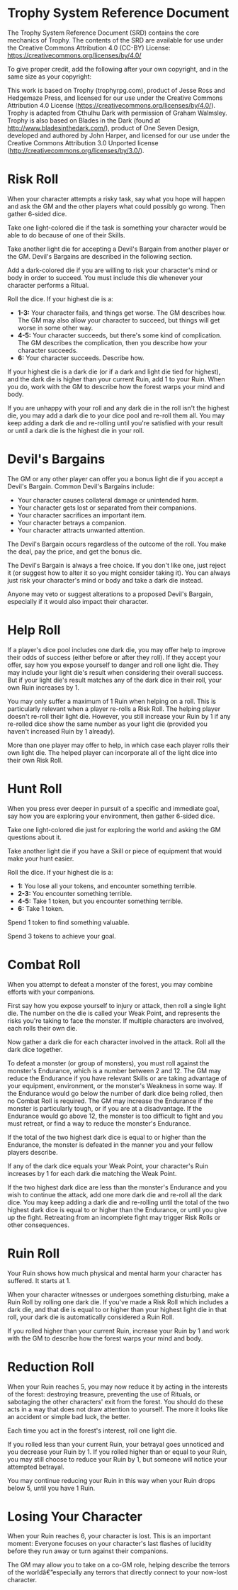# Trophy System Reference Document

The Trophy System Reference Document (SRD) contains the core mechanics of Trophy. The contents of the SRD are available for use under the Creative Commons Attribution 4.0 (CC-BY) License: https://creativecommons.org/licenses/by/4.0/

To give proper credit, add the following after your own copyright, and in the same size as your copyright:

This work is based on Trophy (trophyrpg.com), product of Jesse Ross and Hedgemaze Press, and licensed for our use under the Creative Commons Attribution 4.0 License (https://creativecommons.org/licenses/by/4.0/). Trophy is adapted from Cthulhu Dark with permission of Graham Walmsley. Trophy is also based on Blades in the Dark (found at http://www.bladesinthedark.com/), product of One Seven Design, developed and authored by John Harper, and licensed for our use under the Creative Commons Attribution 3.0 Unported license (http://creativecommons.org/licenses/by/3.0/).

# Risk Roll

When your character attempts a risky task, say what you hope will happen and ask the GM and the other players what could possibly go wrong. Then gather 6-sided dice.

Take one light-colored die if the task is something your character would be able to do because of one of their Skills.

Take another light die for accepting a Devil's Bargain from another player or the GM. Devil's Bargains are described in the following section.

Add a dark-colored die if you are willing to risk your character's mind or body in order to succeed. You must include this die whenever your character performs a Ritual.

Roll the dice. If your highest die is a:

- **1-3:** Your character fails, and things get worse. The GM describes how. The GM may also allow your character to succeed, but things will get worse in some other way.
- **4-5:** Your character succeeds, but there's some kind of complication. The GM describes the complication, then you describe how your character succeeds.
- **6:** Your character succeeds. Describe how.

If your highest die is a dark die (or if a dark and light die tied for highest), and the dark die is higher than your current Ruin, add 1 to your Ruin. When you do, work with the GM to describe how the forest warps your mind and body.

If you are unhappy with your roll and any dark die in the roll isn't the highest die, you may add a dark die to your dice pool and re-roll them all. You may keep adding a dark die and re-rolling until you're satisfied with your result or until a dark die is the highest die in your roll.

# Devil's Bargains

The GM or any other player can offer you a bonus light die if you accept a Devil's Bargain. Common Devil's Bargains include:

- Your character causes collateral damage or unintended harm.
- Your character gets lost or separated from their companions.
- Your character sacrifices an important item.
- Your character betrays a companion.
- Your character attracts unwanted attention.

The Devil's Bargain occurs regardless of the outcome of the roll. You make the deal, pay the price, and get the bonus die.

The Devil's Bargain is always a free choice. If you don't like one, just reject it (or suggest how to alter it so you might consider taking it). You can always just risk your character's mind or body and take a dark die instead.

Anyone may veto or suggest alterations to a proposed Devil's Bargain, especially if it would also impact their character.

# Help Roll

If a player's dice pool includes one dark die, you may offer help to improve their odds of success (either before or after they roll). If they accept your offer, say how you expose yourself to danger and roll one light die. They may include your light die's result when considering their overall success. But if your light die's result matches any of the dark dice in their roll, your own Ruin increases by 1.

You may only suffer a maximum of 1 Ruin when helping on a roll. This is particularly relevant when a player re-rolls a Risk Roll. The helping player doesn't re-roll their light die. However, you still increase your Ruin by 1 if any re-rolled dice show the same number as your light die (provided you haven't increased Ruin by 1 already).

More than one player may offer to help, in which case each player rolls their own light die. The helped player can incorporate all of the light dice into their own Risk Roll.

# Hunt Roll

When you press ever deeper in pursuit of a specific and immediate goal, say how you are exploring your environment, then gather 6-sided dice.

Take one light-colored die just for exploring the world and asking the GM questions about it.

Take another light die if you have a Skill or piece of equipment that would make your hunt easier.

Roll the dice. If your highest die is a:

- **1:** You lose all your tokens, and encounter something terrible.
- **2-3:** You encounter something terrible.
- **4-5:** Take 1 token, but you encounter something terrible.
- **6:** Take 1 token.

Spend 1 token to find something valuable.

Spend 3 tokens to achieve your goal.

# Combat Roll

When you attempt to defeat a monster of the forest, you may combine efforts with your companions.

First say how you expose yourself to injury or attack, then roll a single light die. The number on the die is called your Weak Point, and represents the risks you're taking to face the monster. If multiple characters are involved, each rolls their own die.

Now gather a dark die for each character involved in the attack. Roll all the dark dice together.

To defeat a monster (or group of monsters), you must roll against the monster's Endurance, which is a number between 2 and 12. The GM may reduce the Endurance if you have relevant Skills or are taking advantage of your equipment, environment, or the monster's Weakness in some way. If the Endurance would go below the number of dark dice being rolled, then no Combat Roll is required. The GM may increase the Endurance if the monster is particularly tough, or if you are at a disadvantage. If the Endurance would go above 12, the monster is too difficult to fight and you must retreat, or find a way to reduce the monster's Endurance.

If the total of the two highest dark dice is equal to or higher than the Endurance, the monster is defeated in the manner you and your fellow players describe.

If any of the dark dice equals your Weak Point, your character's Ruin increases by 1 for each dark die matching the Weak Point.

If the two highest dark dice are less than the monster's Endurance and you wish to continue the attack, add one more dark die and re-roll all the dark dice. You may keep adding a dark die and re-rolling until the total of the two highest dark dice is equal to or higher than the Endurance, or until you give up the fight. Retreating from an incomplete fight may trigger Risk Rolls or other consequences.

# Ruin Roll

Your Ruin shows how much physical and mental harm your character has suffered. It starts at 1.

When your character witnesses or undergoes something disturbing, make a Ruin Roll by rolling one dark die. If you've made a Risk Roll which includes a dark die, and that die is equal to or higher than your highest light die in that roll, your dark die is automatically considered a Ruin Roll.

If you rolled higher than your current Ruin, increase your Ruin by 1 and work with the GM to describe how the forest warps your mind and body.

# Reduction Roll

When your Ruin reaches 5, you may now reduce it by acting in the interests of the forest: destroying treasure, preventing the use of Rituals, or sabotaging the other characters' exit from the forest. You should do these acts in a way that does not draw attention to yourself. The more it looks like an accident or simple bad luck, the better.

Each time you act in the forest's interest, roll one light die.

If you rolled less than your current Ruin, your betrayal goes unnoticed and you decrease your Ruin by 1. If you rolled higher than or equal to your Ruin, you may still choose to reduce your Ruin by 1, but someone will notice your attempted betrayal.

You may continue reducing your Ruin in this way when your Ruin drops below 5, until you have 1 Ruin.

# Losing Your Character

When your Ruin reaches 6, your character is lost. This is an important moment: Everyone focuses on your character's last flashes of lucidity before they run away or turn against their companions.

The GM may allow you to take on a co-GM role, helping describe the terrors of the worldâ€”especially any terrors that directly connect to your now-lost character.
